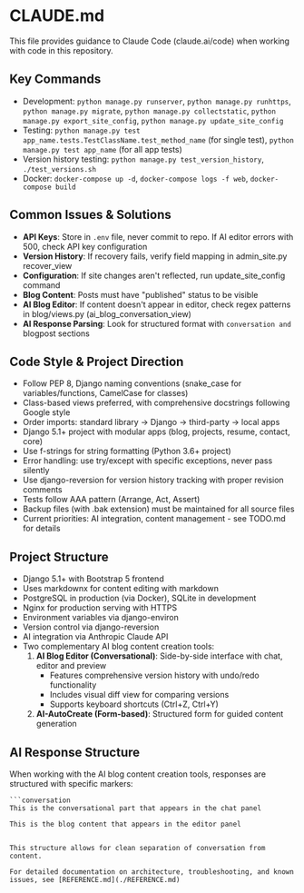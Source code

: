 # CLAUDE.md

This file provides guidance to Claude Code (claude.ai/code) when working with code in this repository.

## Key Commands
- Development: `python manage.py runserver`, `python manage.py runhttps`, `python manage.py migrate`, `python manage.py collectstatic`, `python manage.py export_site_config`, `python manage.py update_site_config`
- Testing: `python manage.py test app_name.tests.TestClassName.test_method_name` (for single test), `python manage.py test app_name` (for all app tests)
- Version history testing: `python manage.py test_version_history`, `./test_versions.sh`
- Docker: `docker-compose up -d`, `docker-compose logs -f web`, `docker-compose build`

## Common Issues & Solutions
- **API Keys**: Store in `.env` file, never commit to repo. If AI editor errors with 500, check API key configuration
- **Version History**: If recovery fails, verify field mapping in admin_site.py recover_view
- **Configuration**: If site changes aren't reflected, run update_site_config command
- **Blog Content**: Posts must have "published" status to be visible
- **AI Blog Editor**: If content doesn't appear in editor, check regex patterns in blog/views.py (ai_blog_conversation_view)
- **AI Response Parsing**: Look for structured format with ```conversation and ```blogpost sections

## Code Style & Project Direction
- Follow PEP 8, Django naming conventions (snake_case for variables/functions, CamelCase for classes)
- Class-based views preferred, with comprehensive docstrings following Google style
- Order imports: standard library → Django → third-party → local apps
- Django 5.1+ project with modular apps (blog, projects, resume, contact, core)
- Use f-strings for string formatting (Python 3.6+ project)
- Error handling: use try/except with specific exceptions, never pass silently
- Use django-reversion for version history tracking with proper revision comments
- Tests follow AAA pattern (Arrange, Act, Assert)
- Backup files (with .bak extension) must be maintained for all source files
- Current priorities: AI integration, content management - see TODO.md for details

## Project Structure
- Django 5.1+ with Bootstrap 5 frontend
- Uses markdownx for content editing with markdown
- PostgreSQL in production (via Docker), SQLite in development
- Nginx for production serving with HTTPS
- Environment variables via django-environ
- Version control via django-reversion 
- AI integration via Anthropic Claude API
- Two complementary AI blog content creation tools:
  1. **AI Blog Editor (Conversational)**: Side-by-side interface with chat, editor and preview
     - Features comprehensive version history with undo/redo functionality
     - Includes visual diff view for comparing versions
     - Supports keyboard shortcuts (Ctrl+Z, Ctrl+Y)
  2. **AI-AutoCreate (Form-based)**: Structured form for guided content generation

## AI Response Structure
When working with the AI blog content creation tools, responses are structured with specific markers:

```
```conversation
This is the conversational part that appears in the chat panel
```

```blogpost
This is the blog content that appears in the editor panel
```
```

This structure allows for clean separation of conversation from content.

For detailed documentation on architecture, troubleshooting, and known issues, see [REFERENCE.md](./REFERENCE.md)
